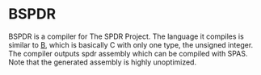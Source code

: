 # BSPDR

BSPDR is a compiler for The SPDR Project. The language it compiles is similar to [B](https://en.wikipedia.org/wiki/B_(programming_language)), which is basically C with only one type, the unsigned integer.
The compiler outputs spdr assembly which can be compiled with SPAS. Note that the generated assembly is highly unoptimized.
